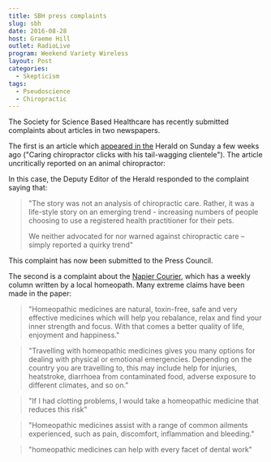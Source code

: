```yaml
---
title: SBH press complaints
slug: sbh
date: 2016-08-28
host: Graeme Hill
outlet: RadioLive
program: Weekend Variety Wireless
layout: Post
categories:
  - Skepticism
tags:
  - Pseudoscience
  - Chiropractic
---
```


The Society for Science Based Healthcare has recently submitted complaints about articles in two newspapers.

<!-- more -->

The first is an article which [appeared in the](http://www.nzherald.co.nz/lifestyle/news/article.cfm?c_id=6&objectid=11684489) Herald on Sunday a few weeks ago ("Caring chiropractor clicks with his tail-wagging clientele"). The article uncritically reported on an animal chiropractor:

In this case, the Deputy Editor of the Herald responded to the complaint saying that:

> "The story was not an analysis of chiropractic care. Rather, it was a life-style story on an emerging trend - increasing numbers of people choosing to use a registered health practitioner for their pets.
>
> We neither advocated for nor warned against chiropractic care – simply reported a quirky trend"

This complaint has now been submitted to the Press Council.

The second is a complaint about the [Napier Courier](https://docs.google.com/document/d/10j-S-ckOx2XseIhX0DGaiPtsNcPBLvQ4KFEcsTdky2M), which has a weekly column written by a local homeopath. Many extreme claims have been made in the paper:

> "Homeopathic medicines are natural, toxin-free, safe and very effective medicines which will help you rebalance, relax and find your inner strength and focus. With that comes a better quality of life, enjoyment and happiness."

> "Travelling with homeopathic medicines gives you many options for dealing with physical or emotional emergencies. Depending on the country you are travelling to, this may include help for injuries, heatstroke, diarrhoea from contaminated food, adverse exposure to different climates, and so on."

> "If I had clotting problems, I would take a homeopathic medicine that reduces this risk"

> "Homeopathic medicines assist with a range of common ailments experienced, such as pain, discomfort, inflammation and bleeding."

> "homeopathic medicines can help with every facet of dental work"
